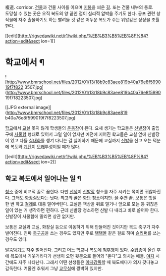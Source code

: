 複道. corridor. [건물](%EA%B1%B4%EB%AC%BC.md)과 건물 사이를 이으며
[지붕](%EC%A7%80%EB%B6%95.md)을 씌운 [길](%EA%B8%B8.md). 또는 건물 내부의 통로.  
도망칠 수 있는 곳은 오직 복도의 양 끝인 점이 심리적 압박을 주기도 한다. 공포 관련 창작물에 자주 출몰하기도 하는 빨려들 것 같은 어두운
복도가 주는 위압감은 상상을 초월한다.

[[edit](http://rigvedawiki.net/r1/wiki.php/%EB%B3%B5%EB%8F%84?action=edit&sect
ion=1)]

# 학교에서 ¶

![http://www.bmrschool.net/files/2012/01/13/18b9c83aee819b40a76e8f599019f7f822
3507.jpg](http://www.bmrschool.net/files/2012/01/13/18b9c83aee819b40a76e8f5990
19f7f8223507.jpg)

[[JPG external image]](http://www.bmrschool.net/files/2012/01/13/18b9c83aee819
b40a76e8f599019f7f8223507.jpg)

  

[학교](%ED%95%99%EA%B5%90.md)에서 [교실](%EA%B5%90%EC%8B%A4.md) 못지 않게 학생들의
[운동장](%EC%9A%B4%EB%8F%99%EC%9E%A5.md)이 된다. 요새 생기는 학교들은
[신발장](%EC%8B%A0%EB%B0%9C%EC%9E%A5.md)이 출입구에
[사물함](%EC%82%AC%EB%AC%BC%ED%95%A8.md) 형태로 있어서 그럴 일이 없지만 예전에 지어진 학교들은 교실 옆에
신발장이 있고 다들 [실내화](%EC%8B%A4%EB%82%B4%ED%99%94.md)를 챙겨 다니는 걸 싫어하기 때문에 교실까지
[신발](%EC%8B%A0%EB%B0%9C.md)을 신고 오는 덕분에 복도와 [계단](%EA%B3%84%EB%8B%A8.md)이
[모래](%EB%AA%A8%EB%9E%98.md)투성이일 때가 많다.

[[edit](http://rigvedawiki.net/r1/wiki.php/%EB%B3%B5%EB%8F%84?action=edit&sect
ion=2)]

## 학교 복도에서 일어나는 일 ¶

[청소](%EC%B2%AD%EC%86%8C.md) 중에 비교적 꿀로 꼽힌다. 다만
[선생](%EC%84%A0%EC%83%9D.md)이 [신발장](%EC%8B%A0%EB%B0%9C%EC%9E%A5.md) 청소를
자주 시키는 쪽이면 귀찮아진다. <del>그래도 [화장실](%ED%99%94%EC%9E%A5%EC%8B%A4.md)보다는 낫다. 최고의
꿀은 [화단](%ED%99%94%EB%8B%A8.md) 청소이지만. [물](%EB%AC%BC.md) 주면 끝.</del> 보통은
빗질 한 번 하고 [걸레](%EA%B1%B8%EB%A0%88.md)로 대충 밀어버린다. 교실은 책상을 뒤로 밀거나 앞으로 모는 등
귀찮은 일이 있는 거 생각하면 편하다. 근데 신발장 청소하면 신발 다 내리고 비로 쓸어야 한다. 신발장이 사물함에 딸리면 상관 없지만.

  

보통은 교실과 교실, 화장실 등으로 이동하기 위해 만들어진 것이지만 복도 축구가 자주 벌어진다. 진짜
[축구공](%EC%B6%95%EA%B5%AC%EA%B3%B5.md)을 쓰는 경우도 있지만 주로
[탱탱볼](%ED%83%B1%ED%83%B1%EB%B3%BC.md) 같은 걸로 하며
[슬리퍼](%EC%8A%AC%EB%A6%AC%ED%8D%BC.md)를 쓰는 경우도 있다.

  

[말뚝박기](%EB%A7%90%EB%9A%9D%EB%B0%95%EA%B8%B0.md)도 자주 벌어진다. 그리고 어느 학교나 복도에
[척후병](%EC%B2%99%ED%9B%84%EB%B3%91.md)이 있다.
[수업종](%EC%88%98%EC%97%85%EC%A2%85.md)이 올린 후에 복도에서 기웃거리다가 선생이 오면 뒷문으로 들어와
"온다"고 외치는 애들. [야자](%EC%95%BC%EC%9E%90.md) 시간에도 자주 나타난다. 그래서 어떤 선생들은 [야자감독](%EC%95%BC%EC%9E%90%20%EA%B0%90%EB%8F%85.md)할 때 복도에다가 의자 갖다놓고 감독한다. 겨울엔
추워서 그냥 [교무실](%EA%B5%90%EB%AC%B4%EC%8B%A4.md)에 짱박혀 있지만.

